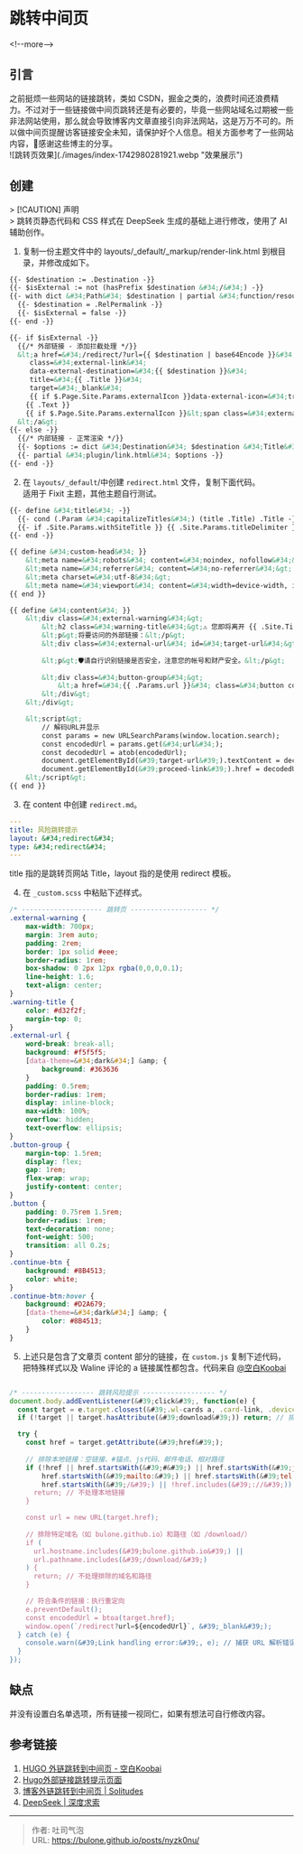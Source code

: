 # 跳转中间页


&lt;!--more--&gt;
## 引言
之前挺烦一些网站的链接跳转，类如 CSDN，掘金之类的，浪费时间还浪费精力。不过对于一些链接做中间页跳转还是有必要的，毕竟一些网站域名过期被一些非法网站使用，那么就会导致博客内文章直接引向非法网站，这是万万不可的。所以做中间页提醒访客链接安全未知，请保护好个人信息。相关方面参考了一些网站内容，🙏感谢这些博主的分享。  
![跳转页效果](./images/index-1742980281921.webp &#34;效果展示&#34;)
## 创建

&gt; [!CAUTION] 声明  
&gt; 跳转页静态代码和 CSS 样式在 DeepSeek 生成的基础上进行修改，使用了 AI 辅助创作。

1. 复制一份主题文件中的 layouts/_default/_markup/render-link.html 到根目录，并修改成如下。
```html
{{- $destination := .Destination -}}
{{- $isExternal := not (hasPrefix $destination &#34;/&#34;) -}}
{{- with dict &#34;Path&#34; $destination | partial &#34;function/resource.html&#34; -}}
  {{- $destination = .RelPermalink -}}
  {{- $isExternal = false -}}
{{- end -}}

{{- if $isExternal -}}
  {{/* 外部链接 - 添加拦截处理 */}}
  &lt;a href=&#34;/redirect/?url={{ $destination | base64Encode }}&#34;
     class=&#34;external-link&#34;
     data-external-destination=&#34;{{ $destination }}&#34;
     title=&#34;{{ .Title }}&#34;
     target=&#34;_blank&#34;
     {{ if $.Page.Site.Params.externalIcon }}data-external-icon=&#34;true&#34;{{ end }}&gt;
    {{ .Text }}
    {{ if $.Page.Site.Params.externalIcon }}&lt;span class=&#34;external-icon&#34;&gt;↗&lt;/span&gt;{{ end }}
  &lt;/a&gt;
{{- else -}}
  {{/* 内部链接 - 正常渲染 */}}
  {{- $options := dict &#34;Destination&#34; $destination &#34;Title&#34; .Title &#34;Content&#34; .Text -}}
  {{- partial &#34;plugin/link.html&#34; $options -}}
{{- end -}}

```
2. 在 `layouts/_default`/中创建 `redirect.html` 文件，复制下面代码。  
适用于 Fixit 主题，其他主题自行测试。
```html
{{- define &#34;title&#34; -}}
  {{- cond (.Param &#34;capitalizeTitles&#34;) (title .Title) .Title -}}
  {{- if .Site.Params.withSiteTitle }} {{ .Site.Params.titleDelimiter }} {{ .Site.Title }}{{- end -}}
{{- end -}}

{{ define &#34;custom-head&#34; }}
    &lt;meta name=&#34;robots&#34; content=&#34;noindex, nofollow&#34;&gt;
    &lt;meta name=&#34;referrer&#34; content=&#34;no-referrer&#34;&gt;
    &lt;meta charset=&#34;utf-8&#34;&gt;
    &lt;meta name=&#34;viewport&#34; content=&#34;width=device-width, initial-scale=1&#34;&gt;
{{ end }}

{{ define &#34;content&#34; }}
    &lt;div class=&#34;external-warning&#34;&gt;
        &lt;h2 class=&#34;warning-title&#34;&gt;⚠️ 您即将离开 {{ .Site.Title }}&lt;/h2&gt;
        &lt;p&gt;将要访问的外部链接：&lt;/p&gt;
        &lt;div class=&#34;external-url&#34; id=&#34;target-url&#34;&gt;{{ .Params.url }}&lt;/div&gt;
        
        &lt;p&gt;🛡请自行识别链接是否安全，注意您的帐号和财产安全。&lt;/p&gt;
        
        &lt;div class=&#34;button-group&#34;&gt;
            &lt;a href=&#34;{{ .Params.url }}&#34; class=&#34;button continue-btn&#34; id=&#34;proceed-link&#34;&gt;🚀 继续访问&lt;/a&gt;
        &lt;/div&gt;
    &lt;/div&gt;

    &lt;script&gt;
        // 解码URL并显示
        const params = new URLSearchParams(window.location.search);
        const encodedUrl = params.get(&#34;url&#34;);
        const decodedUrl = atob(encodedUrl);
        document.getElementById(&#39;target-url&#39;).textContent = decodedUrl;
        document.getElementById(&#39;proceed-link&#39;).href = decodedUrl;
    &lt;/script&gt;
{{ end }}
```

3. 在 content 中创建 `redirect.md`。
```yaml
---
title: 风险跳转提示
layout: &#34;redirect&#34;
type: &#34;redirect&#34;
---
```
title 指的是跳转页网站 Title，layout 指的是使用 redirect 模板。

4. 在 `_custom.scss` 中粘贴下述样式。
```scss
/* -------------------- 跳转页 ------------------- */
.external-warning {
    max-width: 700px;
    margin: 3rem auto;
    padding: 2rem;
    border: 1px solid #eee;
    border-radius: 1rem;
    box-shadow: 0 2px 12px rgba(0,0,0,0.1);
    line-height: 1.6;
    text-align: center;
}
.warning-title {
    color: #d32f2f;
    margin-top: 0;
}
.external-url {
    word-break: break-all;
    background: #f5f5f5;
    [data-theme=&#34;dark&#34;] &amp; {
	    background: #363636
    }
    padding: 0.5rem;
    border-radius: 1rem;
    display: inline-block;
    max-width: 100%;
    overflow: hidden;
    text-overflow: ellipsis;
}
.button-group {
    margin-top: 1.5rem;
    display: flex;
    gap: 1rem;
    flex-wrap: wrap;
    justify-content: center;
}
.button {
    padding: 0.75rem 1.5rem;
    border-radius: 1rem;
    text-decoration: none;
    font-weight: 500;
    transition: all 0.2s;
}
.continue-btn {
    background: #8B4513;
    color: white;
}
.continue-btn:hover {
    background: #D2A679;
    [data-theme=&#34;dark&#34;] &amp; {
        color: #8B4513;
    }
}
```
5. 上述只是包含了文章页 content 部分的链接，在 `custom.js` 复制下述代码，把特殊样式以及 Waline 评论的 a 链接属性都包含。代码来自 [@空白Koobai](https://koobai.com/zhongjiantiaozhuan/)
```js {title=&#34;assets/js/_custom.js&#34;}

/* ------------------ 跳转风险提示 ------------------ */
document.body.addEventListener(&#39;click&#39;, function(e) {
  const target = e.target.closest(&#39;.wl-cards a, .card-link, .device-link&#39;);
  if (!target || target.hasAttribute(&#39;download&#39;)) return; // 排除无目标或 download 链接

  try {
    const href = target.getAttribute(&#39;href&#39;);
    
    // 排除本地链接：空链接、#锚点、js代码、邮件电话、相对路径
    if (!href || href.startsWith(&#39;#&#39;) || href.startsWith(&#39;javascript:&#39;) || 
        href.startsWith(&#39;mailto:&#39;) || href.startsWith(&#39;tel:&#39;) || 
        href.startsWith(&#39;/&#39;) || !href.includes(&#39;://&#39;)) {
      return; // 不处理本地链接
    }

    const url = new URL(target.href);
    
    // 排除特定域名（如 bulone.github.io）和路径（如 /download/）
    if (
      url.hostname.includes(&#39;bulone.github.io&#39;) ||
      url.pathname.includes(&#39;/download/&#39;)
    ) {
      return; // 不处理排除的域名和路径
    }

    // 符合条件的链接：执行重定向
    e.preventDefault();
    const encodedUrl = btoa(target.href);
    window.open(`/redirect?url=${encodedUrl}`, &#39;_blank&#39;);
  } catch (e) {
    console.warn(&#39;Link handling error:&#39;, e); // 捕获 URL 解析错误
  }
});
```

## 缺点
并没有设置白名单选项，所有链接一视同仁，如果有想法可自行修改内容。

## 参考链接
1. [HUGO 外链跳转到中间页 - 空白Koobai](https://koobai.com/zhongjiantiaozhuan/)
2. [Hugo外部链接跳转提示页面](https://www.eallion.com/hugo-redirect-landing-page/)
3. [博客外链跳转到中间页 \| Solitudes](https://blog.ysicing.net/site-jump-external-link)
4. [DeepSeek \| 深度求索](https://www.deepseek.com)

---

> 作者: 吐司气泡  
> URL: https://bulone.github.io/posts/nyzk0nu/  

